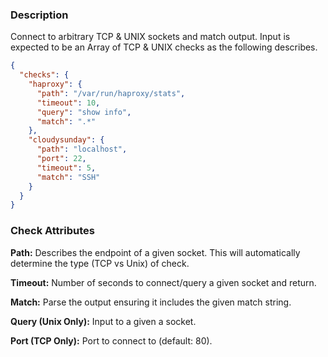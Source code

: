 ### Description

Connect to arbitrary TCP & UNIX sockets and match output. Input is expected to be an Array of TCP & UNIX checks as the following describes.


``` json
{
  "checks": {
    "haproxy": {
      "path": "/var/run/haproxy/stats",
      "timeout": 10,
      "query": "show info",
      "match": ".*"
    },
    "cloudysunday": {
      "path": "localhost",
      "port": 22,
      "timeout": 5,
      "match": "SSH"
    }
  }
}
```

### Check Attributes

**Path:** Describes the endpoint of a given socket.  This will
automatically determine the type (TCP vs Unix) of check.

**Timeout:** Number of seconds to connect/query a given socket and return.

**Match:** Parse the output ensuring it includes the given match string.

**Query (Unix Only):** Input to a given a socket.

**Port (TCP Only):** Port to connect to (default: 80).
